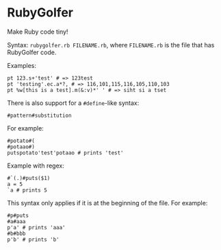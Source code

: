 RubyGolfer
==========

Make Ruby code tiny!

Syntax: `rubygolfer.rb FILENAME.rb`, where `FILENAME.rb` is the file that has RubyGolfer code.

Examples:

    pt 123.s+'test' # => 123test
    pt 'testing'.ec.a*?, # => 116,101,115,116,105,110,103
    pt %w[this is a test].m(&:v)*' ' # => siht si a tset

There is also support for a `#define`-like syntax:

    #pattern#substitution
    
For example:

    #potato#(
    #potaao#)
    putspotato'test'potaao # prints 'test'
    
Example with regex:

    #`(.)#puts($1)
    a = 5
    `a # prints 5
    
This syntax only applies if it is at the beginning of the file. For example:

    #p#puts
    #a#aaa
    p'a' # prints 'aaa'
    #b#bbb
    p'b' # prints 'b'
